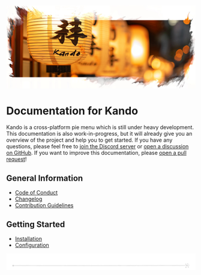 <!--
SPDX-FileCopyrightText: Simon Schneegans <code@simonschneegans.de>
SPDX-License-Identifier: CC-BY-4.0
-->

<img src="img/banner02.jpg"></img>

# Documentation for Kando

Kando is a cross-platform pie menu which is still under heavy development.
This documentation is also work-in-progress, but it will already give you an overview of the project and help you to get started.
If you have any questions, please feel free to [join the Discord server](https://discord.gg/hZwbVSDkhy) or [open a discussion on GitHub](https://github.com/orgs/kando-menu/discussions).
If you want to improve this documentation, please [open a pull request](https://github.com/kando-menu/kando/pulls)!

## General Information

* [Code of Conduct](code-of-conduct.md)
* [Changelog](changelog.md)
* [Contribution Guidelines](contributing.md)

## Getting Started

* [Installation](installing.md)
* [Configuration](configuring.md)

<p align="center"><img src ="img/hr.svg" /></p>